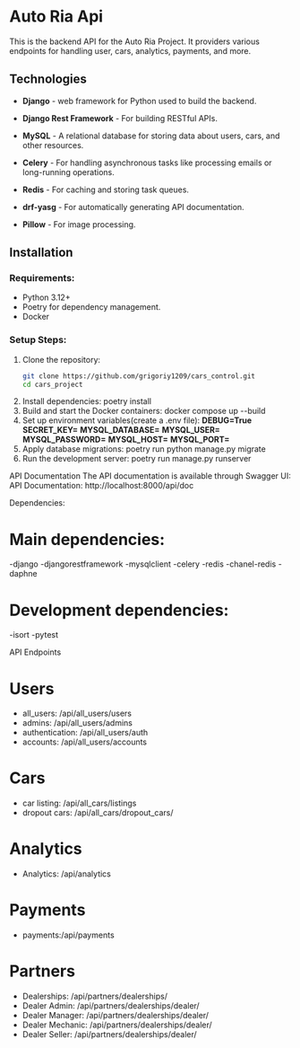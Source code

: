 # Auto Ria Api

This is the backend API for the Auto Ria Project. It providers various endpoints for handling user, cars, analytics,
payments, and more.

## Technologies

- **Django** - web framework for Python used to build the backend.
- **Django Rest Framework** - For building RESTful APIs.

- **MySQL** - A relational database for storing data about users, cars, and other resources.
- **Celery** - For handling asynchronous tasks like processing emails or long-running operations.
- **Redis** - For caching and storing task queues.
- **drf-yasg** - For automatically generating API documentation.
- **Pillow** - For image processing.

## Installation

### Requirements:

- Python 3.12+
- Poetry for dependency management.
- Docker

### Setup Steps:

1. Clone the repository:
   ```bash
   git clone https://github.com/grigoriy1209/cars_control.git
   cd cars_project
2. Install dependencies:
   poetry install
3. Build and start the Docker containers:
  docker compose up --build
4. Set up environment variables(create a .env file):
     **DEBUG=True**
     **SECRET_KEY=**
     **MYSQL_DATABASE=**
     **MYSQL_USER=**
     **MYSQL_PASSWORD=**
     **MYSQL_HOST=**
     **MYSQL_PORT=**
5. Apply database migrations:
   poetry run python manage.py migrate
6. Run the development server:
   poetry run manage.py runserver

API Documentation 
The API documentation is available through Swagger UI:
 API Documentation: http://localhost:8000/api/doc

Dependencies:
# Main dependencies:
-django
-djangorestframework
-mysqlclient
-celery
-redis
-chanel-redis
-daphne

# Development dependencies:
-isort
-pytest

API Endpoints
# Users
- all_users: /api/all_users/users
- admins: /api/all_users/admins
- authentication: /api/all_users/auth
- accounts: /api/all_users/accounts
# Cars
- car listing: /api/all_cars/listings
- dropout cars: /api/all_cars/dropout_cars/
# Analytics
- Analytics: /api/analytics
# Payments
- payments:/api/payments
# Partners
- Dealerships: /api/partners/dealerships/
- Dealer Admin: /api/partners/dealerships/dealer/
- Dealer Manager: /api/partners/dealerships/dealer/
- Dealer Mechanic: /api/partners/dealerships/dealer/
- Dealer Seller: /api/partners/dealerships/dealer/

